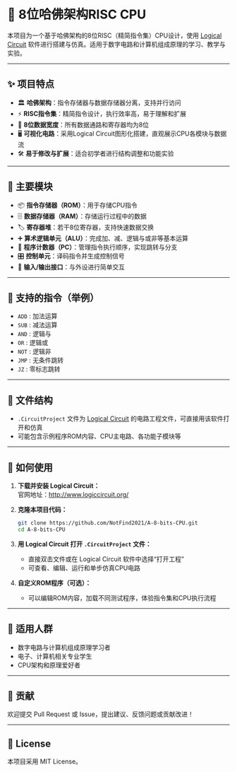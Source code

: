 # 🧠 8位哈佛架构RISC CPU

本项目为一个基于哈佛架构的8位RISC（精简指令集）CPU设计，使用 [Logical Circuit](http://www.logiccircuit.org/) 软件进行搭建与仿真。适用于数字电路和计算机组成原理的学习、教学与实验。

---

## ✨ 项目特点

- 🏛️ **哈佛架构**：指令存储器与数据存储器分离，支持并行访问
- ⚡ **RISC指令集**：精简指令设计，执行效率高，易于理解和扩展
- 🔢 **8位数据宽度**：所有数据通路和寄存器均为8位
- 🖥️ **可视化电路**：采用Logical Circuit图形化搭建，直观展示CPU各模块与数据流
- 🛠️ **易于修改与扩展**：适合初学者进行结构调整和功能实验

---

## 🧩 主要模块

- 📦 **指令存储器（ROM）**：用于存储CPU指令
- 🗄️ **数据存储器（RAM）**：存储运行过程中的数据
- 🏷️ **寄存器堆**：若干8位寄存器，支持快速数据交换
- ➕ **算术逻辑单元（ALU）**：完成加、减、逻辑与或非等基本运算
- 🔁 **程序计数器（PC）**：管理指令执行顺序，实现跳转与分支
- 🎛️ **控制单元**：译码指令并生成控制信号
- 🔌 **输入/输出接口**：与外设进行简单交互

---

## 📝 支持的指令（举例）

- `ADD`    : 加法运算
- `SUB`    : 减法运算
- `AND`    : 逻辑与
- `OR`     : 逻辑或
- `NOT`    : 逻辑非
- `JMP`    : 无条件跳转
- `JZ`     : 零标志跳转

---

## 📁 文件结构

- `.CircuitProject` 文件为 [Logical Circuit](http://www.logiccircuit.org/) 的电路工程文件，可直接用该软件打开和仿真
- 可能包含示例程序ROM内容、CPU主电路、各功能子模块等

---

## 🚀 如何使用

1. **下载并安装 Logical Circuit：**  
   官网地址：http://www.logiccircuit.org/

2. **克隆本项目代码：**
    ```bash
    git clone https://github.com/NotFind2021/A-8-bits-CPU.git
    cd A-8-bits-CPU
    ```

3. **用 Logical Circuit 打开 `.CircuitProject` 文件：**
   - 直接双击文件或在 Logical Circuit 软件中选择“打开工程”
   - 可查看、编辑、运行和单步仿真CPU电路

4. **自定义ROM程序（可选）：**
   - 可以编辑ROM内容，加载不同测试程序，体验指令集和CPU执行流程

---

## 👥 适用人群

- 数字电路与计算机组成原理学习者
- 电子、计算机相关专业学生
- CPU架构和原理爱好者

---

## 🤝 贡献

欢迎提交 Pull Request 或 Issue，提出建议、反馈问题或贡献改进！

---

## 📄 License

本项目采用 MIT License。
